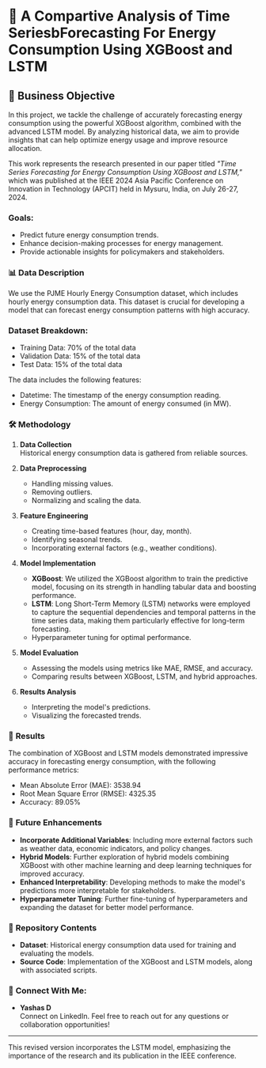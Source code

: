 # 🌟 **A Compartive Analysis of Time SeriesbForecasting For Energy Consumption Using XGBoost and LSTM**

## 🎯 **Business Objective**

In this project, we tackle the challenge of accurately forecasting energy consumption using the powerful XGBoost algorithm, combined with the advanced LSTM model. By analyzing historical data, we aim to provide insights that can help optimize energy usage and improve resource allocation.

This work represents the research presented in our paper titled *"Time Series Forecasting for Energy Consumption Using XGBoost and LSTM,"* which was published at the IEEE 2024 Asia Pacific Conference on Innovation in Technology (APCIT) held in Mysuru, India, on July 26-27, 2024.

### **Goals:**
- Predict future energy consumption trends.
- Enhance decision-making processes for energy management.
- Provide actionable insights for policymakers and stakeholders.

### 📊 **Data Description**

We use the PJME Hourly Energy Consumption dataset, which includes hourly energy consumption data. This dataset is crucial for developing a model that can forecast energy consumption patterns with high accuracy.

### **Dataset Breakdown:**
- Training Data: 70% of the total data
- Validation Data: 15% of the total data
- Test Data: 15% of the total data

The data includes the following features:
- Datetime: The timestamp of the energy consumption reading.
- Energy Consumption: The amount of energy consumed (in MW).

### 🛠 **Methodology**

1. **Data Collection**  
   Historical energy consumption data is gathered from reliable sources.
   
2. **Data Preprocessing**  
   - Handling missing values.
   - Removing outliers.
   - Normalizing and scaling the data.
   
3. **Feature Engineering**  
   - Creating time-based features (hour, day, month).
   - Identifying seasonal trends.
   - Incorporating external factors (e.g., weather conditions).
   
4. **Model Implementation**
   - **XGBoost**: We utilized the XGBoost algorithm to train the predictive model, focusing on its strength in handling tabular data and boosting performance.
   - **LSTM**: Long Short-Term Memory (LSTM) networks were employed to capture the sequential dependencies and temporal patterns in the time series data, making them particularly effective for long-term forecasting.
   - Hyperparameter tuning for optimal performance.
   
5. **Model Evaluation**
   - Assessing the models using metrics like MAE, RMSE, and accuracy.
   - Comparing results between XGBoost, LSTM, and hybrid approaches.
   
6. **Results Analysis**
   - Interpreting the model's predictions.
   - Visualizing the forecasted trends.

### 🚀 **Results**

The combination of XGBoost and LSTM models demonstrated impressive accuracy in forecasting energy consumption, with the following performance metrics:
- Mean Absolute Error (MAE): 3538.94
- Root Mean Square Error (RMSE): 4325.35
- Accuracy: 89.05%

### 🔮 **Future Enhancements**
- **Incorporate Additional Variables**: Including more external factors such as weather data, economic indicators, and policy changes.
- **Hybrid Models**: Further exploration of hybrid models combining XGBoost with other machine learning and deep learning techniques for improved accuracy.
- **Enhanced Interpretability**: Developing methods to make the model's predictions more interpretable for stakeholders.
- **Hyperparameter Tuning**: Further fine-tuning of hyperparameters and expanding the dataset for better model performance.

### 📂 **Repository Contents**
- **Dataset**: Historical energy consumption data used for training and evaluating the models.
- **Source Code**: Implementation of the XGBoost and LSTM models, along with associated scripts.

### 👥 **Connect With Me:**
- **Yashas D**  
  Connect on LinkedIn. Feel free to reach out for any questions or collaboration opportunities!

---

This revised version incorporates the LSTM model, emphasizing the importance of the research and its publication in the IEEE conference.

